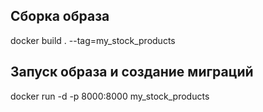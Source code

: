 ## Сборка образа
docker build . --tag=my_stock_products

## Запуск образа и создание миграций
docker run -d -p 8000:8000 my_stock_products